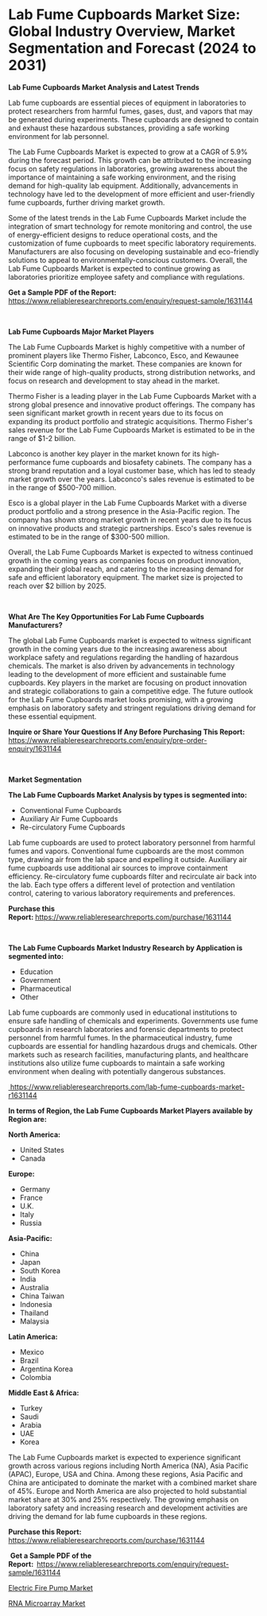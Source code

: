 <p><h1>Lab Fume Cupboards Market Size: Global Industry Overview, Market Segmentation and Forecast (2024 to 2031)</h1></p><p><strong>Lab Fume Cupboards Market Analysis and Latest Trends</strong></p>
<p><p>Lab fume cupboards are essential pieces of equipment in laboratories to protect researchers from harmful fumes, gases, dust, and vapors that may be generated during experiments. These cupboards are designed to contain and exhaust these hazardous substances, providing a safe working environment for lab personnel.</p><p>The Lab Fume Cupboards Market is expected to grow at a CAGR of 5.9% during the forecast period. This growth can be attributed to the increasing focus on safety regulations in laboratories, growing awareness about the importance of maintaining a safe working environment, and the rising demand for high-quality lab equipment. Additionally, advancements in technology have led to the development of more efficient and user-friendly fume cupboards, further driving market growth.</p><p>Some of the latest trends in the Lab Fume Cupboards Market include the integration of smart technology for remote monitoring and control, the use of energy-efficient designs to reduce operational costs, and the customization of fume cupboards to meet specific laboratory requirements. Manufacturers are also focusing on developing sustainable and eco-friendly solutions to appeal to environmentally-conscious customers. Overall, the Lab Fume Cupboards Market is expected to continue growing as laboratories prioritize employee safety and compliance with regulations.</p></p>
<p><strong>Get a Sample PDF of the Report:&nbsp;</strong> <a href="https://www.reliableresearchreports.com/enquiry/request-sample/1631144">https://www.reliableresearchreports.com/enquiry/request-sample/1631144</a></p>
<p>&nbsp;</p>
<p><strong>Lab Fume Cupboards Major Market Players</strong></p>
<p><p>The Lab Fume Cupboards Market is highly competitive with a number of prominent players like Thermo Fisher, Labconco, Esco, and Kewaunee Scientific Corp dominating the market. These companies are known for their wide range of high-quality products, strong distribution networks, and focus on research and development to stay ahead in the market.</p><p>Thermo Fisher is a leading player in the Lab Fume Cupboards Market with a strong global presence and innovative product offerings. The company has seen significant market growth in recent years due to its focus on expanding its product portfolio and strategic acquisitions. Thermo Fisher's sales revenue for the Lab Fume Cupboards Market is estimated to be in the range of $1-2 billion.</p><p>Labconco is another key player in the market known for its high-performance fume cupboards and biosafety cabinets. The company has a strong brand reputation and a loyal customer base, which has led to steady market growth over the years. Labconco's sales revenue is estimated to be in the range of $500-700 million.</p><p>Esco is a global player in the Lab Fume Cupboards Market with a diverse product portfolio and a strong presence in the Asia-Pacific region. The company has shown strong market growth in recent years due to its focus on innovative products and strategic partnerships. Esco's sales revenue is estimated to be in the range of $300-500 million.</p><p>Overall, the Lab Fume Cupboards Market is expected to witness continued growth in the coming years as companies focus on product innovation, expanding their global reach, and catering to the increasing demand for safe and efficient laboratory equipment. The market size is projected to reach over $2 billion by 2025.</p></p>
<p>&nbsp;</p>
<p><strong>What Are The Key Opportunities For Lab Fume Cupboards Manufacturers?</strong></p>
<p><p>The global Lab Fume Cupboards market is expected to witness significant growth in the coming years due to the increasing awareness about workplace safety and regulations regarding the handling of hazardous chemicals. The market is also driven by advancements in technology leading to the development of more efficient and sustainable fume cupboards. Key players in the market are focusing on product innovation and strategic collaborations to gain a competitive edge. The future outlook for the Lab Fume Cupboards market looks promising, with a growing emphasis on laboratory safety and stringent regulations driving demand for these essential equipment.</p></p>
<p><strong>Inquire or Share Your Questions If Any Before Purchasing This Report:</strong> <a href="https://www.reliableresearchreports.com/enquiry/pre-order-enquiry/1631144">https://www.reliableresearchreports.com/enquiry/pre-order-enquiry/1631144</a></p>
<p>&nbsp;</p>
<p><strong>Market Segmentation</strong></p>
<p><strong>The Lab Fume Cupboards Market Analysis by types is segmented into:</strong></p>
<p><ul><li>Conventional Fume Cupboards</li><li>Auxiliary Air Fume Cupboards</li><li>Re-circulatory Fume Cupboards</li></ul></p>
<p><p>Lab fume cupboards are used to protect laboratory personnel from harmful fumes and vapors. Conventional fume cupboards are the most common type, drawing air from the lab space and expelling it outside. Auxiliary air fume cupboards use additional air sources to improve containment efficiency. Re-circulatory fume cupboards filter and recirculate air back into the lab. Each type offers a different level of protection and ventilation control, catering to various laboratory requirements and preferences.</p></p>
<p><strong>Purchase this Report:&nbsp;</strong><a href="https://www.reliableresearchreports.com/purchase/1631144">https://www.reliableresearchreports.com/purchase/1631144</a></p>
<p>&nbsp;</p>
<p><strong>The Lab Fume Cupboards Market Industry Research by Application is segmented into:</strong></p>
<p><ul><li>Education</li><li>Government</li><li>Pharmaceutical</li><li>Other</li></ul></p>
<p><p>Lab fume cupboards are commonly used in educational institutions to ensure safe handling of chemicals and experiments. Governments use fume cupboards in research laboratories and forensic departments to protect personnel from harmful fumes. In the pharmaceutical industry, fume cupboards are essential for handling hazardous drugs and chemicals. Other markets such as research facilities, manufacturing plants, and healthcare institutions also utilize fume cupboards to maintain a safe working environment when dealing with potentially dangerous substances.</p></p>
<p><a href="https://www.reliableresearchreports.com/lab-fume-cupboards-market-r1631144">&nbsp;https://www.reliableresearchreports.com/lab-fume-cupboards-market-r1631144</a></p>
<p><strong>In terms of Region, the Lab Fume Cupboards Market Players available by Region are:</strong></p>
<p>
    <p> <strong> North America: </strong>
        <ul>
            <li>United States</li>
            <li>Canada</li>
        </ul>
        </p> 
    <p> <strong> Europe: </strong>
        <ul>
            <li>Germany</li>
            <li>France</li>
            <li>U.K.</li>
            <li>Italy</li>
            <li>Russia</li>
        </ul>
        </p> 
    <p> <strong> Asia-Pacific: </strong>
        <ul>
            <li>China</li>
            <li>Japan</li>
            <li>South Korea</li>
            <li>India</li>
            <li>Australia</li>
            <li>China Taiwan</li>
            <li>Indonesia</li>
            <li>Thailand</li>
            <li>Malaysia</li>
        </ul>
        </p> 
    <p> <strong> Latin America: </strong>
        <ul>
            <li>Mexico</li>
            <li>Brazil</li>
            <li>Argentina Korea</li>
            <li>Colombia</li>
        </ul>
        </p> 
    <p> <strong> Middle East & Africa: </strong>
        <ul>
            <li>Turkey</li>
            <li>Saudi</li>
            <li>Arabia</li>
            <li>UAE</li>
            <li>Korea</li>
        </ul>
    </p>
    </p>
<p><p>The Lab Fume Cupboards market is expected to experience significant growth across various regions including North America (NA), Asia Pacific (APAC), Europe, USA and China. Among these regions, Asia Pacific and China are anticipated to dominate the market with a combined market share of 45%. Europe and North America are also projected to hold substantial market share at 30% and 25% respectively. The growing emphasis on laboratory safety and increasing research and development activities are driving the demand for lab fume cupboards in these regions.</p></p>
<p><strong>Purchase this Report: </strong><a href="https://www.reliableresearchreports.com/purchase/1631144">https://www.reliableresearchreports.com/purchase/1631144</a></p>
<p>&nbsp;<strong>Get a Sample PDF of the Report:&nbsp;&nbsp;</strong><a href="https://www.reliableresearchreports.com/enquiry/request-sample/1631144">https://www.reliableresearchreports.com/enquiry/request-sample/1631144</a></p>
<p><strong></strong></p>
<p><p><a href="https://github.com/mharielmesa/Market-Research-Report-List-3/blob/main/electric-fire-pump-market.md">Electric Fire Pump Market</a></p><p><a href="https://sudsy-motorcycle-bbc.notion.site/RNA-Microarray-Market-Outlook-Industry-Overview-and-Forecast-2024-to-2031-8b05036569bb4841b79db98a1e97c8e8">RNA Microarray Market</a></p></p>
